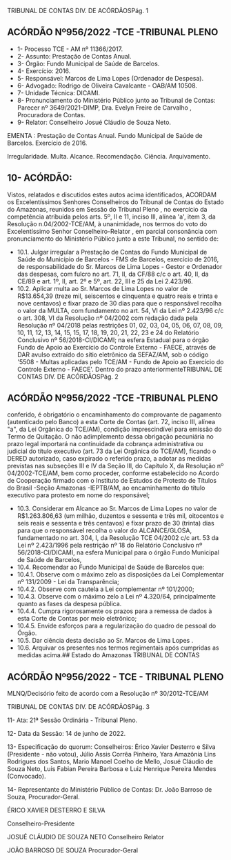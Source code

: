 TRIBUNAL DE CONTAS DIV. DE ACÓRDÃOSPág. 1

## ACÓRDÃO Nº956/2022 -TCE -TRIBUNAL PLENO

- 1- Processo TCE - AM nº 11366/2017.
- 2- Assunto: Prestação de Contas Anual.
- 3- Órgão: Fundo Municipal de Saúde de Barcelos.
- 4- Exercício: 2016.
- 5- Responsável: Marcos de Lima Lopes (Ordenador de Despesa).
- 6- Advogado: Rodrigo de Oliveira Cavalcante - OAB/AM 10508.
- 7- Unidade Técnica: DICAMI.
- 8- Pronunciamento  do  Ministério  Público  junto  ao  Tribunal  de  Contas: Parecer  nº 3649/2021-DIMP, Dra. Evelyn Freire de Carvalho , Procuradora de Contas.
- 9- Relator: Conselheiro Josué Cláudio de Souza Neto.

EMENTA : Prestação de Contas Anual. Fundo Municipal de Saúde de Barcelos. Exercício de 2016.

Irregularidade. Multa. Alcance. Recomendação. Ciência. Arquivamento.

## 10-  ACÓRDÃO:

Vistos, relatados e discutidos estes autos acima identificados, ACORDAM os Excelentíssimos Senhores Conselheiros do Tribunal de Contas do Estado do Amazonas, reunidos em Sessão do Tribunal Pleno , no exercício da competência atribuída pelos arts. 5º, II e 11, inciso III, alínea 'a', item 3, da Resolução n.04/2002-TCE/AM, à unanimidade, nos termos do voto do Excelentíssimo Senhor Conselheiro-Relator , em  parcial consonância com pronunciamento do Ministério Público junto a este Tribunal, no sentido de:

- 10.1. Julgar irregular a Prestação de Contas do Fundo Municipal de Saúde do Município de Barcelos - FMS de Barcelos, exercício de 2016, de responsabilidade do Sr. Marcos de Lima Lopes - Gestor e Ordenador das despesas, com fulcro no art. 71, II, da CF/88 c/c o art. 40, II, da CE/89 e art. 1º, II, art. 2º e 5º, art. 22, III e 25 da Lei 2.423/96.
- 10.2. Aplicar multa ao Sr. Marcos de Lima Lopes no valor de R$13.654,39 (treze  mil,  seiscentos  e  cinquenta  e  quatro  reais  e  trinta  e  nove centavos) e fixar prazo de 30 dias para que o responsável recolha o valor da MULTA, com fundamento no art. 54, VI da Lei nº 2.423/96 c/c o  art.  308,  VI  da  Resolução  nº  04/2002  com  redação  dada  pela Resolução nº 04/2018 pelas restrições 01, 02, 03, 04, 05, 06, 07, 08, 09, 10, 11, 12, 13, 14, 15, 15, 17, 18, 19, 20, 21, 22, 23 e 24 do Relatório Conclusivo  nº  56/2018-CI/DICAMI;  na  esfera  Estadual  para  o  órgão Fundo de Apoio ao Exercício do Controle Externo - FAECE, através de DAR avulso extraído do sítio eletrônico da SEFAZ/AM, sob o código '5508 - Multas aplicadas pelo TCE/AM - Fundo de Apoio ao Exercício do  Controle  Externo  -  FAECE'.  Dentro  do  prazo  anteriormenteTRIBUNAL DE CONTAS DIV. DE ACÓRDÃOSPág. 2

## ACÓRDÃO Nº956/2022 -TCE -TRIBUNAL PLENO

conferido, é obrigatório o encaminhamento  do  comprovante  de pagamento (autenticado pelo Banco) a esta Corte de Contas (art. 72, inciso III, alínea "a", da Lei Orgânica do TCE/AM), condição imprescindível para emissão do Termo de Quitação. O não adimplemento dessa obrigação pecuniária no prazo legal importará na continuidade da cobrança administrativa ou judicial do título executivo (art.  73  da  Lei  Orgânica  do  TCE/AM),  ficando  o  DERED  autorizado, caso  expirado  o  referido  prazo,  a  adotar  as  medidas  previstas  nas subseções  III  e  IV  da  Seção  III,  do  Capítulo  X,  da  Resolução  nº 04/2002-TCE/AM,  bem  como  proceder,  conforme  estabelecido  no Acordo de Cooperação firmado com o Instituto de Estudos de Protesto de Títulos do Brasil -Seção Amazonas -IEPTB/AM, ao encaminhamento  do  título  executivo  para  protesto  em  nome  do responsável;

- 10.3. Considerar em Alcance ao Sr. Marcos de Lima Lopes no valor de R$1.263.806,63 (um milhão, duzentos e sessenta e três mil, oitocentos e seis reais e sessenta e três centavos) e fixar prazo de 30 (trinta) dias para que  o responsável  recolha o valor do ALCANCE/GLOSA, fundamentado no art. 304, I, da Resolução TCE 04/2002 c/c art. 53 da Lei  nº  2.423/1996  pela  restrição  nº  18  do  Relatório  Conclusivo  nº 56/2018-CI/DICAMI, na esfera Municipal para o órgão Fundo Municipal de Saúde de Barcelos,
- 10.4. Recomendar ao Fundo Municipal de Saúde de Barcelos que:
- 10.4.1. Observe com o máximo zelo as disposições da Lei Complementar nº 131/2009 - Lei da Transparência;
- 10.4.2. Observe com cautela a Lei complementar nº 101/2000;
- 10.4.3. Observe com o máximo zelo a Lei nº 4.320/64, principalmente quanto as fases da despesa pública.
- 10.4.4. Cumpra rigorosamente os prazos para a remessa de dados à esta Corte de Contas por meio eletrônico;
- 10.4.5. Envide esforços para a regularização do quadro de pessoal do Órgão.
- 10.5. Dar ciência desta decisão ao Sr. Marcos de Lima Lopes .
- 10.6. Arquivar os  presentes  nos  termos  regimentais  após  cumpridas  as medidas acima.## Estado do Amazonas TRIBUNAL DE CONTAS

## ACÓRDÃO Nº956/2022 - TCE - TRIBUNAL PLENO

MLNQ/Decisório feito de acordo com a Resolução nº 30/2012-TCE/AM

TRIBUNAL DE CONTAS DIV. DE ACÓRDÃOSPág. 3

11-  Ata: 21ª Sessão Ordinária - Tribunal Pleno.

12-  Data da Sessão: 14 de junho de 2022.

13-  Especificação do quorum: Conselheiros: Érico Xavier Desterro e Silva (Presidente - não votou),  Júlio  Assis  Corrêa  Pinheiro,  Yara  Amazônia  Lins  Rodrigues  dos  Santos, Mario  Manoel  Coelho  de  Mello,  Josué  Cláudio  de  Souza  Neto,  Luis  Fabian  Pereira Barbosa e Luiz Henrique Pereira Mendes (Convocado).

14-  Representante  do  Ministério  Público  de  Contas: Dr.  João  Barroso  de  Souza, Procurador-Geral.

ÉRICO XAVIER DESTERRO E SILVA

Conselheiro-Presidente

JOSUÉ CLÁUDIO DE SOUZA NETO Conselheiro Relator

JOÃO BARROSO DE SOUZA Procurador-Geral